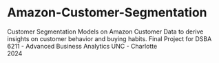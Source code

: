 # Amazon-Customer-Segmentation
Customer Segmentation Models on Amazon Customer Data to derive insights on customer behavior and buying habits. 
Final Project for DSBA 6211 - Advanced Business Analytics 
UNC - Charlotte   
2024
